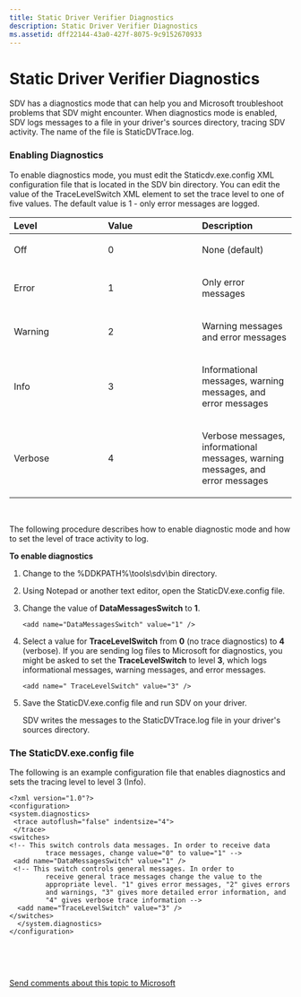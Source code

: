 ```yaml
---
title: Static Driver Verifier Diagnostics
description: Static Driver Verifier Diagnostics
ms.assetid: dff22144-43a0-427f-8075-9c9152670933
---
```


# Static Driver Verifier Diagnostics


SDV has a diagnostics mode that can help you and Microsoft troubleshoot problems that SDV might encounter. When diagnostics mode is enabled, SDV logs messages to a file in your driver's sources directory, tracing SDV activity. The name of the file is StaticDVTrace.log.

### <span id="enabling_diagnostics"></span><span id="ENABLING_DIAGNOSTICS"></span>Enabling Diagnostics

To enable diagnostics mode, you must edit the Staticdv.exe.config XML configuration file that is located in the SDV bin directory. You can edit the value of the TraceLevelSwitch XML element to set the trace level to one of five values. The default value is 1 - only error messages are logged.

<table>
<colgroup>
<col width="33%" />
<col width="33%" />
<col width="33%" />
</colgroup>
<thead>
<tr class="header">
<th align="left">Level</th>
<th align="left">Value</th>
<th align="left">Description</th>
</tr>
</thead>
<tbody>
<tr class="odd">
<td align="left"><p>Off</p></td>
<td align="left"><p>0</p></td>
<td align="left"><p>None (default)</p></td>
</tr>
<tr class="even">
<td align="left"><p>Error</p></td>
<td align="left"><p>1</p></td>
<td align="left"><p>Only error messages</p></td>
</tr>
<tr class="odd">
<td align="left"><p>Warning</p></td>
<td align="left"><p>2</p></td>
<td align="left"><p>Warning messages and error messages</p></td>
</tr>
<tr class="even">
<td align="left"><p>Info</p></td>
<td align="left"><p>3</p></td>
<td align="left"><p>Informational messages, warning messages, and error messages</p></td>
</tr>
<tr class="odd">
<td align="left"><p>Verbose</p></td>
<td align="left"><p>4</p></td>
<td align="left"><p>Verbose messages, informational messages, warning messages, and error messages</p></td>
</tr>
</tbody>
</table>

 

The following procedure describes how to enable diagnostic mode and how to set the level of trace activity to log.

**To enable diagnostics**

1.  Change to the %DDKPATH%\\tools\\sdv\\bin directory.

2.  Using Notepad or another text editor, open the StaticDV.exe.config file.

3.  Change the value of **DataMessagesSwitch** to **1**.
    ```
    <add name="DataMessagesSwitch" value="1" />
    ```

4.  Select a value for **TraceLevelSwitch** from **0** (no trace diagnostics) to **4** (verbose). If you are sending log files to Microsoft for diagnostics, you might be asked to set the **TraceLevelSwitch** to level **3**, which logs informational messages, warning messages, and error messages.
    ```
    <add name=" TraceLevelSwitch" value="3" />
    ```

5.  Save the StaticDV.exe.config file and run SDV on your driver.

    SDV writes the messages to the StaticDVTrace.log file in your driver's sources directory.

### <span id="the_staticdv_exe_config_file"></span><span id="THE_STATICDV_EXE_CONFIG_FILE"></span>The StaticDV.exe.config file

The following is an example configuration file that enables diagnostics and sets the tracing level to level 3 (Info).

```
<?xml version="1.0"?>
<configuration>
<system.diagnostics>
 <trace autoflush="false" indentsize="4">
 </trace>
<switches>
<!-- This switch controls data messages. In order to receive data 
         trace messages, change value="0" to value="1" -->
 <add name="DataMessagesSwitch" value="1" />
 <!-- This switch controls general messages. In order to 
         receive general trace messages change the value to the 
         appropriate level. "1" gives error messages, "2" gives errors 
         and warnings, "3" gives more detailed error information, and 
         "4" gives verbose trace information -->
  <add name="TraceLevelSwitch" value="3" />
</switches>
  </system.diagnostics>
</configuration>
```

 

 

[Send comments about this topic to Microsoft](mailto:wsddocfb@microsoft.com?subject=Documentation%20feedback%20[devtest\devtest]:%20Static%20Driver%20Verifier%20Diagnostics%20%20RELEASE:%20%2811/17/2016%29&body=%0A%0APRIVACY%20STATEMENT%0A%0AWe%20use%20your%20feedback%20to%20improve%20the%20documentation.%20We%20don't%20use%20your%20email%20address%20for%20any%20other%20purpose,%20and%20we'll%20remove%20your%20email%20address%20from%20our%20system%20after%20the%20issue%20that%20you're%20reporting%20is%20fixed.%20While%20we're%20working%20to%20fix%20this%20issue,%20we%20might%20send%20you%20an%20email%20message%20to%20ask%20for%20more%20info.%20Later,%20we%20might%20also%20send%20you%20an%20email%20message%20to%20let%20you%20know%20that%20we've%20addressed%20your%20feedback.%0A%0AFor%20more%20info%20about%20Microsoft's%20privacy%20policy,%20see%20http://privacy.microsoft.com/default.aspx. "Send comments about this topic to Microsoft")




